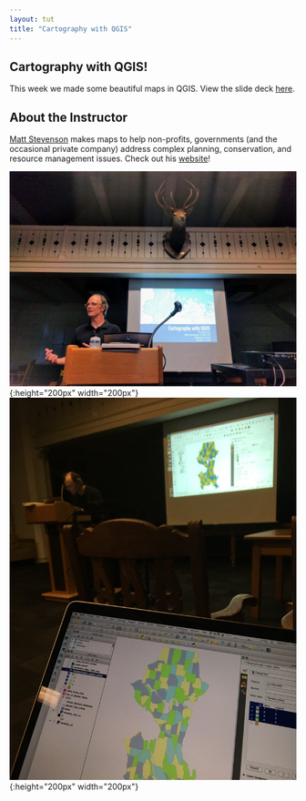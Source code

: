 ```yaml
---
layout: tut
title: "Cartography with QGIS"
---
```


## Cartography with QGIS!

This week we made some beautiful maps in QGIS. View the slide deck [here](https://docs.google.com/presentation/d/1nMosVjadS2wA2QEdUcQx_mFzePWPpBJSmm31t3T_258/edit?usp=sharing).

## About the Instructor

[Matt Stevenson](https://twitter.com/COREGIS) makes maps to help non-profits, governments (and the occasional private company) address complex planning, conservation, and resource management issues. Check out his [website](http://www.coregis.net/)!

![qgismapping1](/img/tut_cwqgis1.jpg){:height="200px" width="200px"}
![qgismapping2](/img/tut_cwqgis2.jpg){:height="200px" width="200px"}
